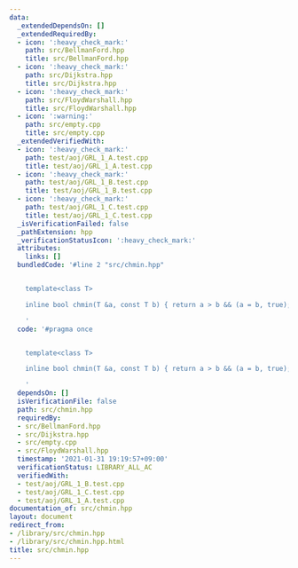 ```yaml
---
data:
  _extendedDependsOn: []
  _extendedRequiredBy:
  - icon: ':heavy_check_mark:'
    path: src/BellmanFord.hpp
    title: src/BellmanFord.hpp
  - icon: ':heavy_check_mark:'
    path: src/Dijkstra.hpp
    title: src/Dijkstra.hpp
  - icon: ':heavy_check_mark:'
    path: src/FloydWarshall.hpp
    title: src/FloydWarshall.hpp
  - icon: ':warning:'
    path: src/empty.cpp
    title: src/empty.cpp
  _extendedVerifiedWith:
  - icon: ':heavy_check_mark:'
    path: test/aoj/GRL_1_A.test.cpp
    title: test/aoj/GRL_1_A.test.cpp
  - icon: ':heavy_check_mark:'
    path: test/aoj/GRL_1_B.test.cpp
    title: test/aoj/GRL_1_B.test.cpp
  - icon: ':heavy_check_mark:'
    path: test/aoj/GRL_1_C.test.cpp
    title: test/aoj/GRL_1_C.test.cpp
  _isVerificationFailed: false
  _pathExtension: hpp
  _verificationStatusIcon: ':heavy_check_mark:'
  attributes:
    links: []
  bundledCode: '#line 2 "src/chmin.hpp"


    template<class T>

    inline bool chmin(T &a, const T b) { return a > b && (a = b, true); }

    '
  code: '#pragma once


    template<class T>

    inline bool chmin(T &a, const T b) { return a > b && (a = b, true); }

    '
  dependsOn: []
  isVerificationFile: false
  path: src/chmin.hpp
  requiredBy:
  - src/BellmanFord.hpp
  - src/Dijkstra.hpp
  - src/empty.cpp
  - src/FloydWarshall.hpp
  timestamp: '2021-01-31 19:19:57+09:00'
  verificationStatus: LIBRARY_ALL_AC
  verifiedWith:
  - test/aoj/GRL_1_B.test.cpp
  - test/aoj/GRL_1_C.test.cpp
  - test/aoj/GRL_1_A.test.cpp
documentation_of: src/chmin.hpp
layout: document
redirect_from:
- /library/src/chmin.hpp
- /library/src/chmin.hpp.html
title: src/chmin.hpp
---
```

